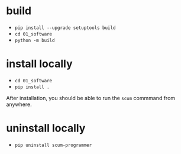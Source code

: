 # build

- `pip install --upgrade setuptools build`
- `cd 01_software`
- `python -m build`

# install locally

- `cd 01_software`
- `pip install .`

After installation, you should be able to run the `scum` commmand from anywhere.

# uninstall locally

- `pip uninstall scum-programmer`
